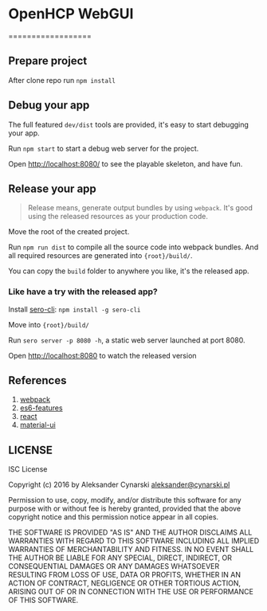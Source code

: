 # OpenHCP WebGUI
==================

## Prepare project

After clone repo run ```npm install``` 

## Debug your app ##

The full featured `dev/dist` tools are provided, it's easy to start debugging your app.

Run `npm start` to start a debug web server for the project.

Open [http://localhost:8080/](http://localhost:8080/) to see the playable skeleton, and have fun.


## Release your app ##

> Release means, generate output bundles by using `webpack`. It's good using the released resources as your production code.

Move the root of the created project.

Run `npm run dist` to compile all the source code into webpack bundles. And all required resources are generated into `{root}/build/`.

You can copy the `build` folder to anywhere you like, it's the released app.

### Like have a try with the released app? ###

Install [sero-cli](https://github.com/leftstick/Sero-cli): `npm install -g sero-cli`

Move into `{root}/build/`

Run `sero server -p 8080 -h`, a static web server launched at port 8080.

Open [http://localhost:8080](http://localhost:8080) to watch the released version


## References ##

1. [webpack](http://webpack.github.io/)
2. [es6-features](https://github.com/lukehoban/es6features)
3. [react](http://facebook.github.io/react/)
4. [material-ui](http://material-ui.com)


## LICENSE ##

ISC License

Copyright (c) 2016 by Aleksander Cynarski <aleksander@cynarski.pl>

Permission to use, copy, modify, and/or distribute this software for any purpose with or without fee is hereby granted, provided that the above copyright notice and this permission notice appear in all copies.

THE SOFTWARE IS PROVIDED "AS IS" AND THE AUTHOR DISCLAIMS ALL WARRANTIES WITH REGARD TO THIS SOFTWARE INCLUDING ALL IMPLIED WARRANTIES OF MERCHANTABILITY AND FITNESS. IN NO EVENT SHALL THE AUTHOR BE LIABLE FOR ANY SPECIAL, DIRECT, INDIRECT, OR CONSEQUENTIAL DAMAGES OR ANY DAMAGES WHATSOEVER RESULTING FROM LOSS OF USE, DATA OR PROFITS, WHETHER IN AN ACTION OF CONTRACT, NEGLIGENCE OR OTHER TORTIOUS ACTION, ARISING OUT OF OR IN CONNECTION WITH THE USE OR PERFORMANCE OF THIS SOFTWARE.

